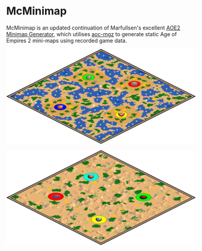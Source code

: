 # McMinimap
 
McMinimap is an updated continuation of Marfullsen's excellent [AOE2 Minimap Generator](https://github.com/Marfullsen/AoE2-minimap-generator), which utilises [aoc-mgz](https://github.com/happyleavesaoc/aoc-mgz) to generate static Age of Empires 2 mini-maps using recorded game data.

![Minimap example 1](example1.png)



![Minimap example 1](example2.png)

